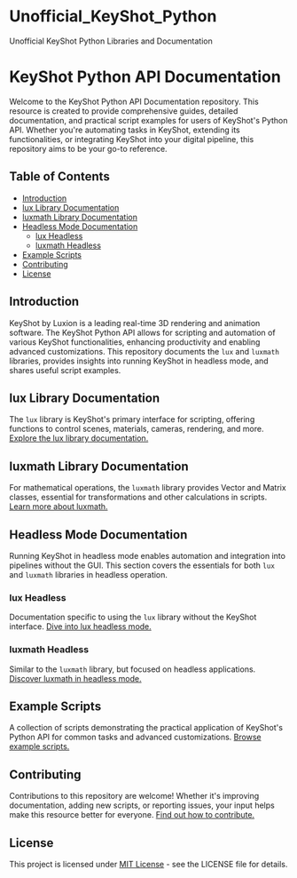 # Unofficial_KeyShot_Python
Unofficial KeyShot Python Libraries and Documentation 
# KeyShot Python API Documentation

Welcome to the KeyShot Python API Documentation repository. This resource is created to provide comprehensive guides, detailed documentation, and practical script examples for users of KeyShot's Python API. Whether you're automating tasks in KeyShot, extending its functionalities, or integrating KeyShot into your digital pipeline, this repository aims to be your go-to reference.

## Table of Contents

- [Introduction](#introduction)
- [lux Library Documentation](#lux-library-documentation)
- [luxmath Library Documentation](#luxmath-library-documentation)
- [Headless Mode Documentation](#headless-mode-documentation)
  - [lux Headless](#lux-headless)
  - [luxmath Headless](#luxmath-headless)
- [Example Scripts](#example-scripts)
- [Contributing](#contributing)
- [License](#license)

## Introduction

KeyShot by Luxion is a leading real-time 3D rendering and animation software. The KeyShot Python API allows for scripting and automation of various KeyShot functionalities, enhancing productivity and enabling advanced customizations. This repository documents the `lux` and `luxmath` libraries, provides insights into running KeyShot in headless mode, and shares useful script examples.

## lux Library Documentation

The `lux` library is KeyShot's primary interface for scripting, offering functions to control scenes, materials, cameras, rendering, and more. [Explore the lux library documentation.](lux/KeyShot_Lux_API.md)

## luxmath Library Documentation

For mathematical operations, the `luxmath` library provides Vector and Matrix classes, essential for transformations and other calculations in scripts. [Learn more about luxmath.](luxmath/KeyShot_LuxMath_API.md)

## Headless Mode Documentation

Running KeyShot in headless mode enables automation and integration into pipelines without the GUI. This section covers the essentials for both `lux` and `luxmath` libraries in headless operation.

### lux Headless

Documentation specific to using the `lux` library without the KeyShot interface. [Dive into lux headless mode.](lux_headless/KeyShot_Headless_Lux_API.md)

### luxmath Headless

Similar to the `luxmath` library, but focused on headless applications. [Discover luxmath in headless mode.](luxmath_headless/KeyShot_Headless_LuxMath_API.md)

## Example Scripts

A collection of scripts demonstrating the practical application of KeyShot's Python API for common tasks and advanced customizations. [Browse example scripts.](scripts/README.md)

## Contributing

Contributions to this repository are welcome! Whether it's improving documentation, adding new scripts, or reporting issues, your input helps make this resource better for everyone. [Find out how to contribute.](CONTRIBUTING.md)

## License

This project is licensed under [MIT License](LICENSE) - see the LICENSE file for details.
